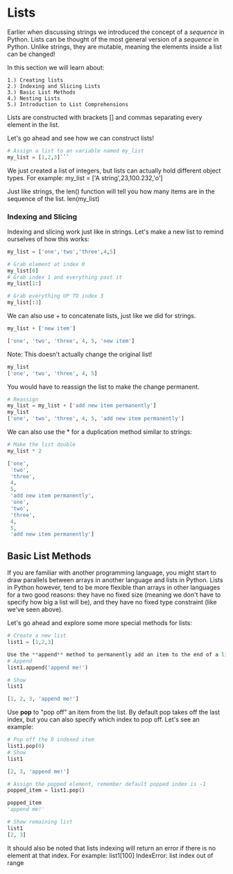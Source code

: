 # Lists

Earlier when discussing strings we introduced the concept of a _sequence_ in Python. Lists can be thought of the most general version of a _sequence_ in Python. Unlike strings, they are mutable, meaning the elements inside a list can be changed!

In this section we will learn about:

    1.) Creating lists
    2.) Indexing and Slicing Lists
    3.) Basic List Methods
    4.) Nesting Lists
    5.) Introduction to List Comprehensions

Lists are constructed with brackets [] and commas separating every element in the list.

Let's go ahead and see how we can construct lists!

````python
# Assign a list to an variable named my_list
my_list = [1,2,3]```
````

We just created a list of integers, but lists can actually hold different object types. For example:
my_list = ['A string',23,100.232,'o']

Just like strings, the len() function will tell you how many items are in the sequence of the list.
len(my_list)

### Indexing and Slicing

Indexing and slicing work just like in strings. Let's make a new list to remind ourselves of how this works:

```python
my_list = ['one','two','three',4,5]

# Grab element at index 0
my_list[0]
# Grab index 1 and everything past it
my_list[1:]

# Grab everything UP TO index 3
my_list[:3]
```

We can also use + to concatenate lists, just like we did for strings.

```python
my_list + ['new item']

['one', 'two', 'three', 4, 5, 'new item']
```

Note: This doesn't actually change the original list!

```python
my_list
['one', 'two', 'three', 4, 5]
```

You would have to reassign the list to make the change permanent.

```python
# Reassign
my_list = my_list + ['add new item permanently']
my_list
['one', 'two', 'three', 4, 5, 'add new item permanently']

```

We can also use the \* for a duplication method similar to strings:

```python
# Make the list double
my_list * 2

['one',
 'two',
 'three',
 4,
 5,
 'add new item permanently',
 'one',
 'two',
 'three',
 4,
 5,
 'add new item permanently']
```

## Basic List Methods

If you are familiar with another programming language, you might start to draw parallels between arrays in another language and lists in Python. Lists in Python however, tend to be more flexible than arrays in other languages for a two good reasons: they have no fixed size (meaning we don't have to specify how big a list will be), and they have no fixed type constraint (like we've seen above).

Let's go ahead and explore some more special methods for lists:

```python
# Create a new list
list1 = [1,2,3]

Use the **append** method to permanently add an item to the end of a list:
# Append
list1.append('append me!')

# Show
list1

[1, 2, 3, 'append me!']

```

Use **pop** to "pop off" an item from the list. By default pop takes off the last index, but you can also specify which index to pop off. Let's see an example:

```python
# Pop off the 0 indexed item
list1.pop(0)
# Show
list1

[2, 3, 'append me!']

# Assign the popped element, remember default popped index is -1
popped_item = list1.pop()

popped_item
'append me!'

# Show remaining list
list1
[2, 3]
```

It should also be noted that lists indexing will return an error if there is no element at that index. For example:
list1[100]
IndexError: list index out of range
